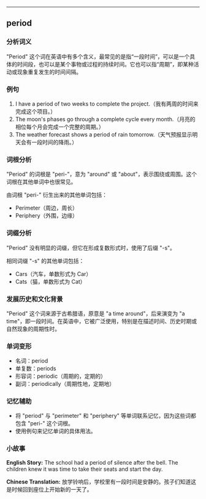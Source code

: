 
---------------
## period
### 分析词义

"Period" 这个词在英语中有多个含义，最常见的是指“一段时间”，可以是一个具体的时间段，也可以是某个事物或过程的持续时间。它也可以指“周期”，即某种活动或现象重复发生的时间间隔。

### 例句

1. I have a period of two weeks to complete the project.（我有两周的时间来完成这个项目。）
2. The moon's phases go through a complete cycle every month.（月亮的相位每个月会完成一个完整的周期。）
3. The weather forecast shows a period of rain tomorrow.（天气预报显示明天会有一段时间的降雨。）

### 词根分析

"Period" 的词根是 "peri-"，意为 "around" 或 "about"，表示围绕或周围。这个词根在其他单词中也很常见。

由词根 "peri-" 衍生出来的其他单词包括：
- Perimeter（周边，周长）
- Periphery（外围，边缘）

### 词缀分析

"Period" 没有明显的词缀，但它在形成复数形式时，使用了后缀 "-s"。

相同词缀 "-s" 的其他单词包括：
- Cars（汽车，单数形式为 Car）
- Cats（猫，单数形式为 Cat）

### 发展历史和文化背景

"Period" 这个词来源于古希腊语，原意是 "a time around"，后来演变为 "a time"，即一段时间。在英语中，它被广泛使用，特别是在描述时间、历史时期或自然现象的周期性时。

### 单词变形

- 名词：period
- 单复数：periods
- 形容词：periodic（周期的，定期的）
- 副词：periodically（周期性地，定期地）

### 记忆辅助

- 将 "period" 与 "perimeter" 和 "periphery" 等单词联系记忆，因为这些词都包含 "peri-" 这个词根。
- 使用例句来记忆单词的具体用法。

### 小故事

**English Story:**
The school had a period of silence after the bell. The children knew it was time to take their seats and start the day.

**Chinese Translation:**
放学铃响后，学校里有一段时间是安静的。孩子们知道这是时候回到座位上开始新的一天了。

